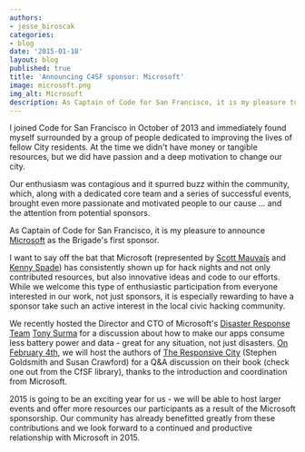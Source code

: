 ```yaml
---
authors:
- jesse_biroscak
categories:
- blog
date: '2015-01-18'
layout: blog
published: true
title: 'Announcing C4SF sponsor: Microsoft'
image: microsoft.png
img_alt: Microsoft
description: As Captain of Code for San Francisco, it is my pleasure to announce [Microsoft](http://www.microsoftbayarea.com/) as the Brigade's first sponsor.
---
```


I joined Code for San Francisco in October of 2013 and immediately found myself surrounded by a group of people dedicated to improving the lives of fellow City residents. At the time we didn't have money or tangible resources, but we did have passion and a deep motivation to change our city.

Our enthusiasm was contagious and it spurred buzz within the community, which, along with a dedicated core team and a series of successful events, brought even more passionate and motivated people to our cause ... and the attention from potential sponsors.

As Captain of Code for San Francisco, it is my pleasure to announce [Microsoft](http://www.microsoftbayarea.com/) as the Brigade's first sponsor.

I want to say off the bat that Microsoft (represented by [Scott Mauvais](http://www.microsoftbayarea.com/author/scottmauvais/) and [Kenny Spade](http://www.microsoftbayarea.com/author/kspade/)) has consistently shown up for hack nights and not only contributed resources, but also innovative ideas and code to our efforts. While we welcome this type of enthusiastic participation from everyone interested in our work, not just sponsors, it is especially rewarding to have a sponsor take such an active interest in the local civic hacking community.

We recently hosted the Director and CTO of Microsoft's [Disaster Response Team](http://www.microsoft.com/about/corporatecitizenship/en-us/serving-communities/disaster-and-humanitarian-response/) [Tony Surma](https://twitter.com/tonysurma) for a discussion about how to make our apps consume less battery power and data - great for any situation, not just disasters.  [On February 4th](http://www.meetup.com/Code-for-San-Francisco-Civic-Hack-Night/events/219643560/), we will host the authors of [The Responsive City](http://datasmart.ash.harvard.edu/responsivecity) (Stephen Goldsmith and Susan Crawford) for a Q&A discussion on their book (check one out from the CfSF library), thanks to the introduction and coordination from Microsoft. 

2015 is going to be an exciting year for us - we will be able to host larger events and offer more resources our participants as a result of the Microsoft sponsorship. Our community has already benefitted greatly from these contributions and we look forward to a continued and productive relationship with Microsoft in 2015.
